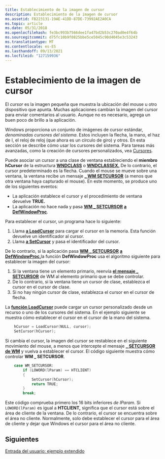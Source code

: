 ```yaml
---
title: Establecimiento de la imagen de cursor
description: Establecimiento de la imagen de cursor
ms.assetid: FB223131-19AE-41DD-87DE-73992AE2A0CA
ms.topic: article
ms.date: 05/31/2018
ms.openlocfilehash: fe3bc993b7566dee1fa47bd2b53c270ad0e4f64b
ms.sourcegitcommit: d75fc10b9f0825bbe5ce5045c90d4045e3c53243
ms.translationtype: MT
ms.contentlocale: es-ES
ms.lasthandoff: 09/13/2021
ms.locfileid: "127159936"
---
```

# <a name="setting-the-cursor-image"></a>Establecimiento de la imagen de cursor

El *cursor* es la imagen pequeña que muestra la ubicación del mouse u otro dispositivo que apunta. Muchas aplicaciones cambian la imagen del cursor para enviar comentarios al usuario. Aunque no es necesario, agrega un buen poco de brillo a la aplicación.

Windows proporciona un conjunto de imágenes de cursor estándar, *denominadas cursores del sistema*. Estos incluyen la flecha, la mano, el haz de I, el reloj de reloj (que ahora es un círculo de giro) y otros. En esta sección se describe cómo usar los cursores del sistema. Para tareas más avanzadas, como la creación de cursores personalizados, vea [Cursores](/windows/desktop/menurc/cursors).

Puede asociar un cursor a una clase de ventana estableciendo el **miembro hCursor** de la estructura [**WNDCLASS**](/windows/win32/api/winuser/ns-winuser-wndclassa) o [**WNDCLASSEX.**](/windows/win32/api/winuser/ns-winuser-wndclassexa) De lo contrario, el cursor predeterminado es la flecha. Cuando el mouse se mueve sobre una ventana, la ventana recibe un mensaje [**\_ WM SETCURSOR**](/windows/desktop/menurc/wm-setcursor) (a menos que otra ventana haya capturado el mouse). En este momento, se produce uno de los siguientes eventos:

-   La aplicación establece el cursor y el procedimiento de ventana devuelve **TRUE.**
-   La aplicación no hace nada y pasa [**WM \_ SETCURSOR**](/windows/desktop/menurc/wm-setcursor) [**a DefWindowProc**](/windows/desktop/api/winuser/nf-winuser-defwindowproca).

Para establecer el cursor, un programa hace lo siguiente:

1.  Llama [**a LoadCursor**](/windows/desktop/api/winuser/nf-winuser-loadcursora) para cargar el cursor en la memoria. Esta función devuelve un identificador al cursor.
2.  Llama [**a SetCursor**](/windows/desktop/api/winuser/nf-winuser-setcursor) y pasa el identificador del cursor.

De lo contrario, si la aplicación pasa [**WM \_ SETCURSOR**](/windows/desktop/menurc/wm-setcursor) [**a DefWindowProc,**](/windows/desktop/api/winuser/nf-winuser-defwindowproca)la función **DefWindowProc** usa el algoritmo siguiente para establecer la imagen del cursor:

1.  Si la ventana tiene un elemento primario, reenvía [**el mensaje \_ SETCURSOR**](/windows/desktop/menurc/wm-setcursor) de WM al elemento primario que se debe controlar.
2.  De lo contrario, si la ventana tiene un cursor de clase, establezca el cursor en el cursor de clase.
3.  Si no hay ningún cursor de clase, establezca el cursor en el cursor de flecha.

La [**función LoadCursor**](/windows/desktop/api/winuser/nf-winuser-loadcursora) puede cargar un cursor personalizado desde un recurso o uno de los cursores del sistema. En el ejemplo siguiente se muestra cómo establecer el cursor en el cursor de la mano del sistema.


```C++
    hCursor = LoadCursor(NULL, cursor);
    SetCursor(hCursor);
```



Si cambia el cursor, la imagen del cursor se restablece en el siguiente movimiento del mouse, a menos que intercepte el mensaje [**\_ SETCURSOR de WM**](/windows/desktop/menurc/wm-setcursor) y vuelva a establecer el cursor. El código siguiente muestra cómo controlar **WM \_ SETCURSOR**.


```C++
    case WM_SETCURSOR:
        if (LOWORD(lParam) == HTCLIENT)
        {
            SetCursor(hCursor);
            return TRUE;
        }
        break;
```



Este código comprueba primero los 16 bits inferiores *de lParam*. Si `LOWORD(lParam)` es igual a **HTCLIENT,** significa que el cursor está sobre el área de cliente de la ventana. De lo contrario, el cursor se encuentra sobre el área no cliente. Normalmente, solo debe establecer el cursor para el área de cliente y dejar que Windows el cursor para el área no cliente.

## <a name="next"></a>Siguientes

[Entrada del usuario: ejemplo extendido](user-input--extended-example.md)

 

 